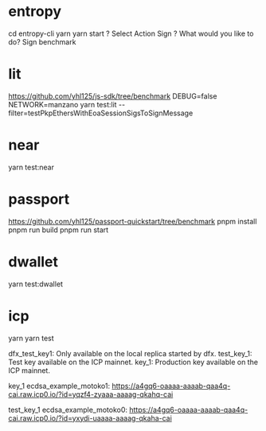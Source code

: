 # entropy
cd entropy-cli
yarn
yarn start
? Select Action Sign
? What would you like to do? Sign benchmark

# lit
https://github.com/yhl125/js-sdk/tree/benchmark
DEBUG=false NETWORK=manzano yarn test:lit --filter=testPkpEthersWithEoaSessionSigsToSignMessage

# near
yarn test:near

# passport
https://github.com/yhl125/passport-quickstart/tree/benchmark
pnpm install
pnpm run build
pnpm run start

# dwallet
yarn test:dwallet

# icp
yarn
yarn test

dfx_test_key1: Only available on the local replica started by dfx.
test_key_1: Test key available on the ICP mainnet.
key_1: Production key available on the ICP mainnet.

key_1
ecdsa_example_motoko1: https://a4gq6-oaaaa-aaaab-qaa4q-cai.raw.icp0.io/?id=yqzf4-zyaaa-aaaag-qkahq-cai

test_key_1
ecdsa_example_motoko0: https://a4gq6-oaaaa-aaaab-qaa4q-cai.raw.icp0.io/?id=yxydi-uaaaa-aaaag-qkaha-cai